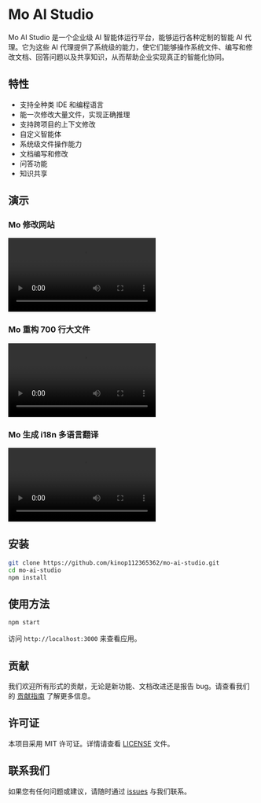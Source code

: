 # Mo AI Studio

Mo AI Studio 是一个企业级 AI 智能体运行平台，能够运行各种定制的智能 AI 代理。它为这些 AI 代理提供了系统级的能力，使它们能够操作系统文件、编写和修改文档、回答问题以及共享知识，从而帮助企业实现真正的智能化协同。

## 特性

- 支持全种类 IDE 和编程语言
- 能一次修改大量文件，实现正确推理
- 支持跨项目的上下文修改
- 自定义智能体
- 系统级文件操作能力
- 文档编写和修改
- 问答功能
- 知识共享

## 演示

### Mo 修改网站
![Mo 修改网站](https://modelbase-dev-open.oss-cn-shanghai.aliyuncs.com/MO%20%E4%BF%AE%E6%94%B9%E4%BA%86%E5%AE%98%E7%BD%91.mp4)

### Mo 重构 700 行大文件
![Mo 重构 700 行大文件](https://modelbase-dev-open.oss-cn-shanghai.aliyuncs.com/Mo%20%E9%87%8D%E6%9E%84%20700%E8%A1%8C%E4%BB%A3%E7%A0%81.mp4)

### Mo 生成 i18n 多语言翻译
![Mo 生成 i18n 多语言翻译](https://modelbase-dev-open.oss-cn-shanghai.aliyuncs.com/Mo%20%E7%BF%BB%E8%AF%91%20i18n.mp4)

## 安装

```bash
git clone https://github.com/kinop112365362/mo-ai-studio.git
cd mo-ai-studio
npm install
```

## 使用方法

```bash
npm start
```

访问 `http://localhost:3000` 来查看应用。

## 贡献

我们欢迎所有形式的贡献，无论是新功能、文档改进还是报告 bug。请查看我们的 [贡献指南](CONTRIBUTING.md) 了解更多信息。

## 许可证

本项目采用 MIT 许可证。详情请查看 [LICENSE](LICENSE) 文件。

## 联系我们

如果您有任何问题或建议，请随时通过 [issues](https://github.com/kinop112365362/mo-ai-studio/issues) 与我们联系。